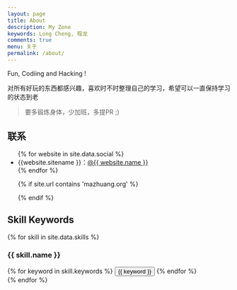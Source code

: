 ```yaml
---
layout: page
title: About
description: My Zone
keywords: Long Cheng, 程龙
comments: true
menu: 关于
permalink: /about/
---
```


Fun, Codiing and Hacking !

对所有好玩的东西都感兴趣，喜欢时不时整理自己的学习，希望可以一直保持学习的状态到老

> 要多锻炼身体，少加班，多提PR ;)

## 联系

<ul>
{% for website in site.data.social %}
<li>{{website.sitename }}：<a href="{{ website.url }}" target="_blank">@{{ website.name }}</a></li>
{% endfor %}

{% if site.url contains 'mazhuang.org' %}
<!-- <li> -->
<!-- 微信公众号：<br /> -->
<!-- <img style="height:192px;width:192px;border:1px solid lightgrey;" src="{{ assets_base_url }}/assets/images/qrcode.jpg" alt="闷骚的程序员" /> -->
<!-- </li> -->
{% endif %}
</ul>


## Skill Keywords

{% for skill in site.data.skills %}
### {{ skill.name }}
<div class="btn-inline">
{% for keyword in skill.keywords %}
<button class="btn btn-outline" type="button">{{ keyword }}</button>
{% endfor %}
</div>
{% endfor %}
